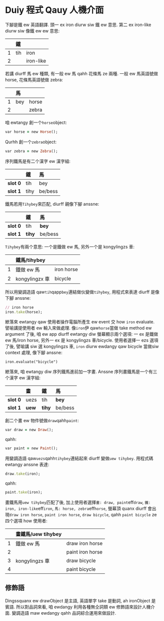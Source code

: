 # Duiy 程式 Qauy 人機介面

下腳是鐵 ew 英語翻譯. 頭一 ex iron diurw siw 鐵 ew 意思. 第二 ex iron-like diurw siw 像鐵 ew ew 意思:

| | **鐵** | |
| :--- | :--- | :--- |
| 1 | tih | iron |
| 2 | | iron-like |

若講 diurff 馬 ew 種類, 有一般 ew 馬 qahh 花條馬 ze 兩種. 一般 ew 馬英語號做 horse, 花條馬英語號做 zebra:

| | **馬** | |
| :--- | :--- | :--- |
| 1 | bey | horse |
| 2 | | zebra |

咱 ewtangy 創一个`horse`object:

```ruby
var horse = new Horse();
```

Qurhh 創一个`zebra`object:

```ruby
var zebra = new Zebra();
```

序列鐵馬是有二个漢字 ew 漢字組:

| | **鐵** | **馬** |
| :--- | :--- | :--- |
| **slot 0** | tih | bey |
| **slot 1** | tihy | be/bess |

鐵馬若用`Tihybey`來匹配, diurff 親像下腳 anssne:

| | **鐵** | **馬** |
| :--- | :--- | :--- |
| **slot 0** | tih | **bey** |
| **slot 1** | **tihy** | be/bess |

`Tihybey`有兩个意思: 一个是鐵做 ew 馬, 另外一个是 kongylingzs 車:

| | **鐵馬/tihybey** | |
| :--- | :--- | :--- |
| 1 | 鐵做 ew 馬 | iron horse |
| 2 | kongylingzx 車 | bicycle |

所以用變調造語 qaw`tih`qapp`bey`連結做伙變做`tihybey`, 用程式來表達 diurff 是像下腳 anssne:

```ruby
// iron horse
iron.take(horse);
```

紲落來 ewtangy qaw 使用者操作電腦所產生 ew event 交 how `iron` evaluate. 譬喻講提使用者 ew 輸入來做處理. 像`iron`伊 qaw`horse`當做 take method ew argument 了後, 咱 ew app diurff ewtangy diw 螢幕顯示兩个選項: 一 ex 是鐵做 ew 馬/iron horse, 另外一 ex 是 kongylingzs 車/bicycle. 使用者選擇一 ezs 選項了後, 譬喻講 siw 選 kongylingzs 車, `iron` diurw ewdangy qaw bicycle 當做siw context 處理, 像下腳 anssne:

```
iron.evaluate("bicycle")
```

紲落來, 咱 ewtangy diw 序列鐵馬進前加一字畫. Anssne 序列畫鐵馬是一个有三个漢字 ew 漢字組:

| | **畫** | **鐵** | **馬** |
| :--- | :--- | :--- | :--- |
| **slot 0** | uezs | tih | **bey** |
| **slot 1** | **uew** | **tihy** | be/bess |

創二个畫 ew 物件號做`draw`qahh`paint`:

```ruby
var draw = new Draw();
```

qahh:

```ruby
var paint = new Paint();
```

用變調造語 qaw`uezs`qahh`tihybey`連結起來 diurff 變做`uew tihybey`. 用程式碼 ewtangy anssne 表達:

```ruby
draw.take(iron);
```

qahh:

```ruby
paint.take(iron);
```

畫鐵馬用`uew tihybey`匹配了後, 加上使用者選擇`畫: draw, paint`eff`draw`, `鐵: iron, iron-like`eff`iron`, `馬: horse, zebra`eff`horse`, 螢幕頂 quanx diurff 會出現`draw iron horse`, `paint iron horse`, `draw bicycle`, qahh `paint bicycle` ze 四个選項 how 使用者:

| | **畫鐵馬/uew tihybey** | |
| :--- | :--- | :--- |
| 1 | 鐵做 ew 馬 | draw iron horse |
| 2 | | paint iron horse |
| 3 | kongylingzs 車 | draw bicycle |
| 4 | | paint bicycle |

## 修飾語

Dingssquanx ew drawObject 是主語, 英語單字 take 是動詞, ah ironObject 是賓語. 所以對品詞來看, 咱 ewdangy 利用各種無仝詞類 ew 修飾語來設計人機介面. 變調造語 maw ewdangy qahh 品詞綜合運用來做設計.
